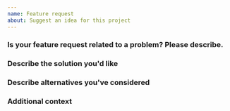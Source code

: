 ```yaml
---
name: Feature request
about: Suggest an idea for this project
---
```


### Is your feature request related to a problem? Please describe.

<!-- A clear and concise description of what the problem is. Ex. I'm always frustrated when… -->

### Describe the solution you'd like

<!-- A clear and concise description of what you want to happen. -->

### Describe alternatives you've considered

<!-- A clear and concise description of any alternative solutions or features you've considered.  -->

### Additional context

<!-- Add any other context, example, or screenshots about the feature request here.  -->
